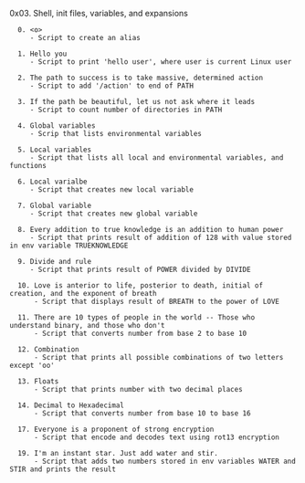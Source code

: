 0x03. Shell, init files, variables, and expansions

	  0. <o>
	  	 - Script to create an alias

	  1. Hello you
	  	 - Script to print 'hello user', where user is current Linux user

	  2. The path to success is to take massive, determined action
	  	 - Script to add '/action' to end of PATH

	  3. If the path be beautiful, let us not ask where it leads
	  	 - Script to count number of directories in PATH

	  4. Global variables
	  	 - Scrip that lists environmental variables

	  5. Local variables
	  	 - Script that lists all local and environmental variables, and functions

	  6. Local varialbe
	  	 - Script that creates new local variable

	  7. Global variable
	  	 - Script that creates new global variable

	  8. Every addition to true knowledge is an addition to human power
	  	 - Script that prints result of addition of 128 with value stored in env variable TRUEKNOWLEDGE

	  9. Divide and rule
	  	 - Script that prints result of POWER divided by DIVIDE

	  10. Love is anterior to life, posterior to death, initial of creation, and the exponent of breath
	  	  - Script that displays result of BREATH to the power of LOVE

	  11. There are 10 types of people in the world -- Those who understand binary, and those who don't
	  	  - Script that converts number from base 2 to base 10

	  12. Combination
	  	  - Script that prints all possible combinations of two letters except 'oo'

	  13. Floats
	  	  - Script that prints number with two decimal places

	  14. Decimal to Hexadecimal
	  	  - Script that converts number from base 10 to base 16

	  17. Everyone is a proponent of strong encryption
	  	  - Script that encode and decodes text using rot13 encryption

	  19. I'm an instant star. Just add water and stir.
	  	  - Script that adds two numbers stored in env variables WATER and STIR and prints the result
		  

	